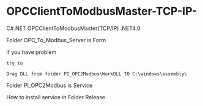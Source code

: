 # OPCClientToModbusMaster-TCP-IP-
C#.NET OPCClientToModbusMaster(TCP/IP)
.NET4.0

Folder OPC_To_Modbus_Server is Form
  
  if you have problem
    
    try to
    
    Drag DLL from folder PI_OPC2Modbus\WorkDLL TO C:\windows\assembly\

Folder PI_OPC2Modbus is Service
 
 How to install service in Folder Release
